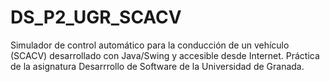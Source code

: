 # DS_P2_UGR_SCACV
 Simulador de control automático para la conducción de un vehículo (SCACV) desarrollado con Java/Swing y accesible desde Internet. Práctica de la asignatura Desarrrollo de Software de la Universidad de Granada.
